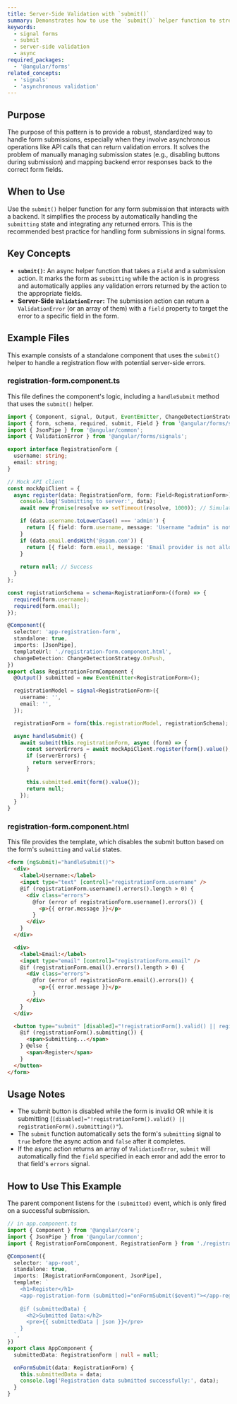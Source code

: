 ```yaml
---
title: Server-Side Validation with `submit()`
summary: Demonstrates how to use the `submit()` helper function to streamline form submission and integrate server-side validation errors directly into the form's state.
keywords:
  - signal forms
  - submit
  - server-side validation
  - async
required_packages:
  - '@angular/forms'
related_concepts:
  - 'signals'
  - 'asynchronous validation'
---
```


## Purpose

The purpose of this pattern is to provide a robust, standardized way to handle form submissions, especially when they involve asynchronous operations like API calls that can return validation errors. It solves the problem of manually managing submission states (e.g., disabling buttons during submission) and mapping backend error responses back to the correct form fields.

## When to Use

Use the `submit()` helper function for any form submission that interacts with a backend. It simplifies the process by automatically handling the `submitting` state and integrating any returned errors. This is the recommended best practice for handling form submissions in signal forms.

## Key Concepts

- **`submit()`:** An async helper function that takes a `Field` and a submission action. It marks the form as `submitting` while the action is in progress and automatically applies any validation errors returned by the action to the appropriate fields.
- **Server-Side `ValidationError`:** The submission action can return a `ValidationError` (or an array of them) with a `field` property to target the error to a specific field in the form.

## Example Files

This example consists of a standalone component that uses the `submit()` helper to handle a registration flow with potential server-side errors.

### registration-form.component.ts

This file defines the component's logic, including a `handleSubmit` method that uses the `submit()` helper.

```typescript
import { Component, signal, Output, EventEmitter, ChangeDetectionStrategy } from '@angular/core';
import { form, schema, required, submit, Field } from '@angular/forms/signals';
import { JsonPipe } from '@angular/common';
import { ValidationError } from '@angular/forms/signals';

export interface RegistrationForm {
  username: string;
  email: string;
}

// Mock API client
const mockApiClient = {
  async register(data: RegistrationForm, form: Field<RegistrationForm>): Promise<ValidationError[] | null> {
    console.log('Submitting to server:', data);
    await new Promise(resolve => setTimeout(resolve, 1000)); // Simulate network latency

    if (data.username.toLowerCase() === 'admin') {
      return [{ field: form.username, message: 'Username "admin" is not allowed.', kind: 'server' }];
    }
    if (data.email.endsWith('@spam.com')) {
      return [{ field: form.email, message: 'Email provider is not allowed.', kind: 'server' }];
    }
    
    return null; // Success
  }
};

const registrationSchema = schema<RegistrationForm>((form) => {
  required(form.username);
  required(form.email);
});

@Component({
  selector: 'app-registration-form',
  standalone: true,
  imports: [JsonPipe],
  templateUrl: './registration-form.component.html',
  changeDetection: ChangeDetectionStrategy.OnPush,
})
export class RegistrationFormComponent {
  @Output() submitted = new EventEmitter<RegistrationForm>();

  registrationModel = signal<RegistrationForm>({
    username: '',
    email: '',
  });

  registrationForm = form(this.registrationModel, registrationSchema);

  async handleSubmit() {
    await submit(this.registrationForm, async (form) => {
      const serverErrors = await mockApiClient.register(form().value(), form);
      if (serverErrors) {
        return serverErrors;
      }
      
      this.submitted.emit(form().value());
      return null;
    });
  }
}
```

### registration-form.component.html

This file provides the template, which disables the submit button based on the form's `submitting` and `valid` states.

```html
<form (ngSubmit)="handleSubmit()">
  <div>
    <label>Username:</label>
    <input type="text" [control]="registrationForm.username" />
    @if (registrationForm.username().errors().length > 0) {
      <div class="errors">
        @for (error of registrationForm.username().errors()) {
          <p>{{ error.message }}</p>
        }
      </div>
    }
  </div>

  <div>
    <label>Email:</label>
    <input type="email" [control]="registrationForm.email" />
    @if (registrationForm.email().errors().length > 0) {
      <div class="errors">
        @for (error of registrationForm.email().errors()) {
          <p>{{ error.message }}</p>
        }
      </div>
    }
  </div>

  <button type="submit" [disabled]="!registrationForm().valid() || registrationForm().submitting()">
    @if (registrationForm().submitting()) {
      <span>Submitting...</span>
    } @else {
      <span>Register</span>
    }
  </button>
</form>
```

## Usage Notes

- The submit button is disabled while the form is invalid OR while it is submitting (`[disabled]="!registrationForm().valid() || registrationForm().submitting()"`).
- The `submit` function automatically sets the form's `submitting` signal to `true` before the async action and `false` after it completes.
- If the async action returns an array of `ValidationError`, `submit` will automatically find the `field` specified in each error and add the error to that field's `errors` signal.

## How to Use This Example

The parent component listens for the `(submitted)` event, which is only fired on a successful submission.

```typescript
// in app.component.ts
import { Component } from '@angular/core';
import { JsonPipe } from '@angular/common';
import { RegistrationFormComponent, RegistrationForm } from './registration-form.component';

@Component({
  selector: 'app-root',
  standalone: true,
  imports: [RegistrationFormComponent, JsonPipe],
  template: `
    <h1>Register</h1>
    <app-registration-form (submitted)="onFormSubmit($event)"></app-registration-form>
    
    @if (submittedData) {
      <h2>Submitted Data:</h2>
      <pre>{{ submittedData | json }}</pre>
    }
  `,
})
export class AppComponent {
  submittedData: RegistrationForm | null = null;

  onFormSubmit(data: RegistrationForm) {
    this.submittedData = data;
    console.log('Registration data submitted successfully:', data);
  }
}
```
